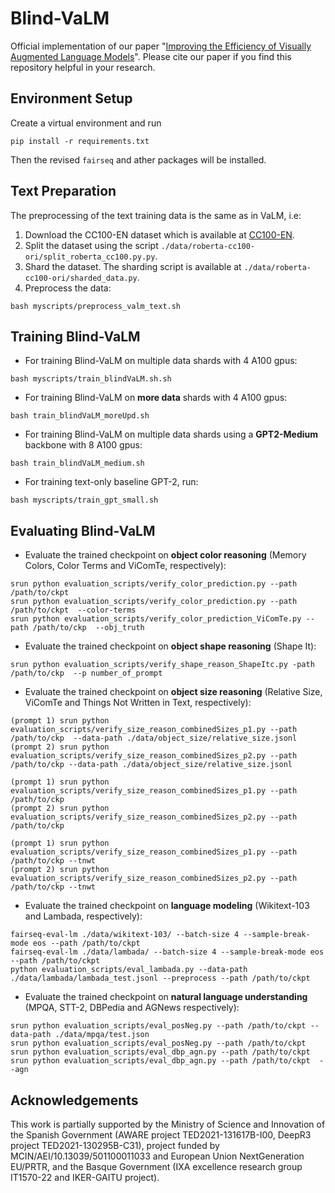 # Blind-VaLM
Official implementation of our paper "[Improving the Efficiency of Visually Augmented Language Models](https://arxiv.org/abs/2409.11148)". Please cite our paper if you find this repository helpful in your research.

## Environment Setup 
Create a virtual environment and run  
```
pip install -r requirements.txt
```
Then the revised `fairseq` and ather packages will be installed. 

## Text Preparation
The preprocessing of the text training data is the same as in VaLM, i.e:
  1. Download the CC100-EN dataset which is available at [CC100-EN](https://data.statmt.org/cc-100/en.txt.xz).
  2. Split the dataset using the script `./data/roberta-cc100-ori/split_roberta_cc100.py.py`.
  3. Shard the dataset. The sharding script is available at `./data/roberta-cc100-ori/sharded_data.py`.
  4. Preprocess the data:
```
bash myscripts/preprocess_valm_text.sh
```

## Training Blind-VaLM
* For training Blind-VaLM on multiple data shards with 4 A100 gpus:
```
bash myscripts/train_blindVaLM.sh.sh
```
* For training Blind-VaLM on **more data** shards with 4 A100 gpus:
```
bash train_blindVaLM_moreUpd.sh
```
* For training Blind-VaLM on multiple data shards using a **GPT2-Medium** backbone with 8 A100 gpus:
```
bash train_blindVaLM_medium.sh
```
* For training text-only baseline GPT-2, run:
```
bash myscripts/train_gpt_small.sh
```

## Evaluating Blind-VaLM
* Evaluate the trained checkpoint on **object color reasoning** (Memory Colors, Color Terms and ViComTe, respectively):
```
srun python evaluation_scripts/verify_color_prediction.py --path /path/to/ckpt
srun python evaluation_scripts/verify_color_prediction.py --path /path/to/ckpt  --color-terms
srun python evaluation_scripts/verify_color_prediction_ViComTe.py --path /path/to/ckp  --obj_truth 
```
* Evaluate the trained checkpoint on **object shape reasoning** (Shape It):
```
srun python evaluation_scripts/verify_shape_reason_ShapeItc.py -path /path/to/ckp  --p number_of_prompt
```
* Evaluate the trained checkpoint on **object size reasoning** (Relative Size, ViComTe and Things Not Written in Text, respectively):
```
(prompt 1) srun python evaluation_scripts/verify_size_reason_combinedSizes_p1.py --path /path/to/ckp  --data-path ./data/object_size/relative_size.jsonl 
(prompt 2) srun python evaluation_scripts/verify_size_reason_combinedSizes_p2.py --path /path/to/ckp --data-path ./data/object_size/relative_size.jsonl

(prompt 1) srun python evaluation_scripts/verify_size_reason_combinedSizes_p1.py --path /path/to/ckp 
(prompt 2) srun python evaluation_scripts/verify_size_reason_combinedSizes_p2.py --path /path/to/ckp

(prompt 1) srun python evaluation_scripts/verify_size_reason_combinedSizes_p1.py --path /path/to/ckp --tnwt
(prompt 2) srun python evaluation_scripts/verify_size_reason_combinedSizes_p2.py --path /path/to/ckp --tnwt
```
* Evaluate the trained checkpoint on **language modeling** (Wikitext-103 and Lambada, respectively):
```
fairseq-eval-lm ./data/wikitext-103/ --batch-size 4 --sample-break-mode eos --path /path/to/ckpt
fairseq-eval-lm ./data/lambada/ --batch-size 4 --sample-break-mode eos --path /path/to/ckpt
python evaluation_scripts/eval_lambada.py --data-path ./data/lambada/lambada_test.jsonl --preprocess --path /path/to/ckpt
```
* Evaluate the trained checkpoint on **natural language understanding** (MPQA, STT-2, DBPedia and AGNews respectively):
```
srun python evaluation_scripts/eval_posNeg.py --path /path/to/ckpt --data-path ./data/mpqa/test.json                  
srun python evaluation_scripts/eval_posNeg.py --path /path/to/ckpt 
srun python evaluation_scripts/eval_dbp_agn.py --path /path/to/ckpt 
srun python evaluation_scripts/eval_dbp_agn.py --path /path/to/ckpt  --agn
```

## Acknowledgements
This work is partially supported by the Ministry of Science and Innovation of the Spanish Government (AWARE project TED2021-131617B-I00, DeepR3 project TED2021-130295B-C31), project funded by MCIN/AEI/10.13039/501100011033 and European Union NextGeneration EU/PRTR, and the Basque Government (IXA excellence research group IT1570-22 and IKER-GAITU project).
